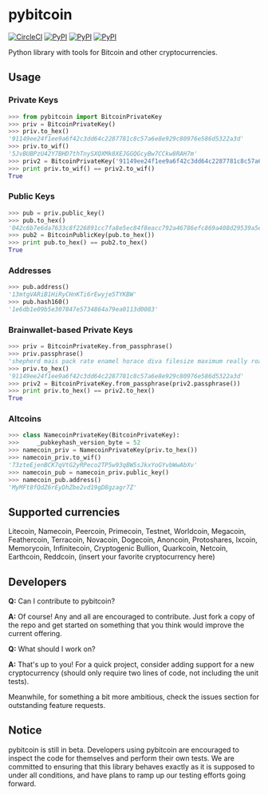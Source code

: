 pybitcoin
=====

[![CircleCI](https://img.shields.io/circleci/project/blockstack/pybitcoin.svg)](https://pypi.python.org/pypi/pybitcoin/)
[![PyPI](https://img.shields.io/pypi/v/pybitcoin.svg)](https://pypi.python.org/pypi/pybitcoin/)
[![PyPI](https://img.shields.io/pypi/dm/pybitcoin.svg)](https://pypi.python.org/pypi/pybitcoin/)
[![PyPI](https://img.shields.io/pypi/l/pybitcoin.svg)](https://github.com/namesystem/pybitcoin/blob/master/LICENSE)

Python library with tools for Bitcoin and other cryptocurrencies.

## Usage

### Private Keys

```python
>>> from pybitcoin import BitcoinPrivateKey
>>> priv = BitcoinPrivateKey()
>>> priv.to_hex()
'91149ee24f1ee9a6f42c3dd64c2287781c8c57a6e8e929c80976e586d5322a3d'
>>> priv.to_wif()
'5JvBUBPzU42Y7BHD7thTnySXQXMk8XEJGGQGcyBw7CCkw8RAH7m'
>>> priv2 = BitcoinPrivateKey('91149ee24f1ee9a6f42c3dd64c2287781c8c57a6e8e929c80976e586d5322a3d')
>>> print priv.to_wif() == priv2.to_wif()
True
```

### Public Keys

```python
>>> pub = priv.public_key()
>>> pub.to_hex()
'042c6b7e6da7633c8f226891cc7fa8e5ec84f8eacc792a46786efc869a408d29539a5e6f8de3f71c0014e8ea71691c7b41f45c083a074fef7ab5c321753ba2b3fe'
>>> pub2 = BitcoinPublicKey(pub.to_hex())
>>> print pub.to_hex() == pub2.to_hex()
True
```

### Addresses

```python
>>> pub.address()
'13mtgVARiB1HiRyCHnKTi6rEwyje5TYKBW'
>>> pub.hash160()
'1e6db1e09b5e307847e5734864a79ea0113d0083'
```

### Brainwallet-based Private Keys

```python
>>> priv = BitcoinPrivateKey.from_passphrase()
>>> priv.passphrase()
'shepherd mais pack rate enamel horace diva filesize maximum really roar mall'
>>> priv.to_hex()
'91149ee24f1ee9a6f42c3dd64c2287781c8c57a6e8e929c80976e586d5322a3d'
>>> priv2 = BitcoinPrivateKey.from_passphrase(priv2.passphrase())
>>> print priv.to_hex() == priv2.to_hex()
True
```

### Altcoins

```python
>>> class NamecoinPrivateKey(BitcoinPrivateKey):
>>>     _pubkeyhash_version_byte = 52
>>> namecoin_priv = NamecoinPrivateKey(priv.to_hex())
>>> namecoin_priv.to_wif()
'73zteEjenBCK7qVtG2yRPeco2TP5w93qBW5sJkxYoGYvbWwAbXv'
>>> namecoin_pub = namecoin_priv.public_key()
>>> namecoin_pub.address()
'MyMFt8fQdZ6rEyDhZbe2vd19gD8gzagr7Z'
```

## Supported currencies

Litecoin, Namecoin, Peercoin, Primecoin, Testnet, Worldcoin, Megacoin, Feathercoin, Terracoin, Novacoin, Dogecoin, Anoncoin, Protoshares, Ixcoin, Memorycoin, Infinitecoin, Cryptogenic Bullion, Quarkcoin, Netcoin, Earthcoin, Reddcoin, (insert your favorite cryptocurrency here)

## Developers

**Q:** Can I contribute to pybitcoin?

**A:** Of course! Any and all are encouraged to contribute. Just fork a copy of the repo and get started on something that you think would improve the current offering.

**Q:** What should I work on?

**A:** That's up to you! For a quick project, consider adding support for a new cryptocurrency (should only require two lines of code, not including the unit tests).

Meanwhile, for something a bit more ambitious, check the issues section for outstanding feature requests.

## Notice

pybitcoin is still in beta. Developers using pybitcoin are encouraged to inspect the code for themselves and perform their own tests. We are committed to ensuring that this library behaves exactly as it is supposed to under all conditions, and have plans to ramp up our testing efforts going forward.
